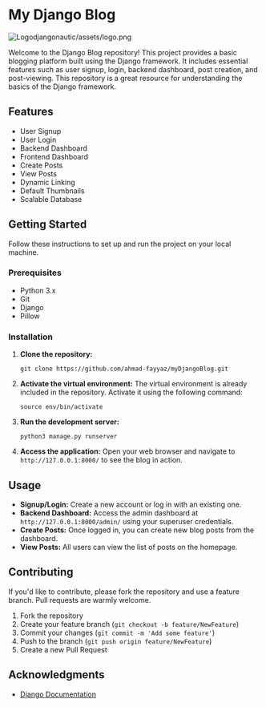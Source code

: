 
# My Django Blog

![Logo](https://github.com/ahmad-fayyaz/myDjangoBlog/djangonautic/assets/logo.png?raw=true)djangonautic/assets/logo.png

Welcome to the Django Blog repository! This project provides a basic blogging platform built using the Django framework. It includes essential features such as user signup, login, backend dashboard, post creation, and post-viewing. This repository is a great resource for understanding the basics of the Django framework.

## Features

-   User Signup
-   User Login
-   Backend Dashboard
- Frontend Dashboard
-   Create Posts
-   View Posts
- Dynamic Linking
- Default Thumbnails
- Scalable Database

## Getting Started

Follow these instructions to set up and run the project on your local machine.

### Prerequisites

-   Python 3.x
-   Git
-  Django
- Pillow

### Installation

1.  **Clone the repository:**
    
    `git clone https://github.com/ahmad-fayyaz/myDjangoBlog.git` 
    
2.  **Activate the virtual environment:**  The virtual environment is already included in the repository. Activate it using the following command:
    
    
    `source env/bin/activate` 
    
    
3.  **Run the development server:**
    
    `python3 manage.py runserver` 
    
4.  **Access the application:**  Open your web browser and navigate to  `http://127.0.0.1:8000/`  to see the blog in action.
    

## Usage

-   **Signup/Login:**  Create a new account or log in with an existing one.
-   **Backend Dashboard:**  Access the admin dashboard at  `http://127.0.0.1:8000/admin/`  using your superuser credentials.
-   **Create Posts:**  Once logged in, you can create new blog posts from the dashboard.
-   **View Posts:**  All users can view the list of posts on the homepage.

## Contributing

If you'd like to contribute, please fork the repository and use a feature branch. Pull requests are warmly welcome.

1.  Fork the repository
2.  Create your feature branch (`git checkout -b feature/NewFeature`)
3.  Commit your changes (`git commit -m 'Add some feature'`)
4.  Push to the branch (`git push origin feature/NewFeature`)
5.  Create a new Pull Request

## Acknowledgments

-   [Django Documentation](https://docs.djangoproject.com/en/stable/)
